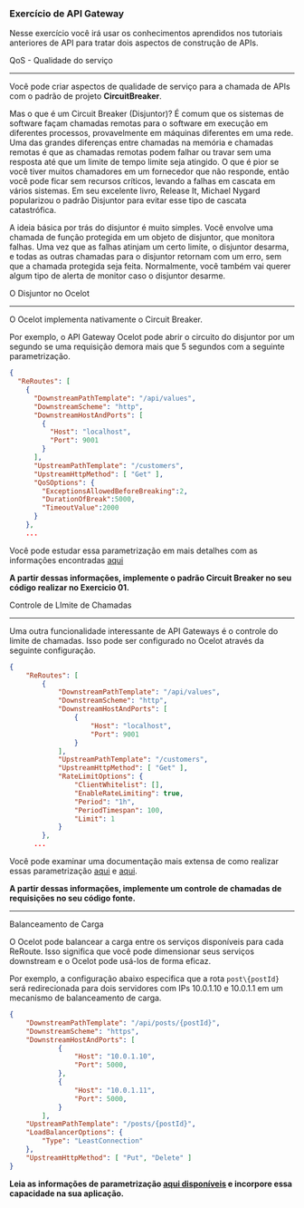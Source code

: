 ### Exercício de API Gateway

Nesse exercício você irá usar os conhecimentos aprendidos nos tutoriais anteriores de API para tratar dois aspectos de construção de APIs.

QoS - Qualidade do serviço

---

Você pode criar aspectos de qualidade de serviço para a chamada de APIs com o padrão de projeto **CircuitBreaker**. 

Mas o que é um Circuit Breaker (Disjuntor)? 
É comum que os sistemas de software façam chamadas remotas para o software em execução em diferentes processos, provavelmente em máquinas diferentes em uma rede. Uma das grandes diferenças entre chamadas na memória e chamadas remotas é que as chamadas remotas podem falhar ou travar sem uma resposta até que um limite de tempo limite seja atingido. O que é pior se você tiver muitos chamadores em um fornecedor que não responde, então você pode ficar sem recursos críticos, levando a falhas em cascata em vários sistemas. Em seu excelente livro, Release It, Michael Nygard popularizou o padrão Disjuntor para evitar esse tipo de cascata catastrófica.

A ideia básica por trás do disjuntor é muito simples. Você envolve uma chamada de função protegida em um objeto de disjuntor, que monitora falhas. Uma vez que as falhas atinjam um certo limite, o disjuntor desarma, e todas as outras chamadas para o disjuntor retornam com um erro, sem que a chamada protegida seja feita. Normalmente, você também vai querer algum tipo de alerta de monitor caso o disjuntor desarme.

O Disjuntor no Ocelot

---

O Ocelot implementa nativamente o Circuit Breaker.

Por exemplo, o API Gateway Ocelot pode abrir o circuito do disjuntor por um segundo se uma requisição demora mais que 5 segundos com a seguinte parametrização.

```json
{
  "ReRoutes": [
    {
      "DownstreamPathTemplate": "/api/values",
      "DownstreamScheme": "http",
      "DownstreamHostAndPorts": [
        {
          "Host": "localhost",
          "Port": 9001
        }
      ],
      "UpstreamPathTemplate": "/customers",
      "UpstreamHttpMethod": [ "Get" ],
      "QoSOptions": {
        "ExceptionsAllowedBeforeBreaking":2,
        "DurationOfBreak":5000,
        "TimeoutValue":2000
      }
    },
    ...
```

Você pode estudar essa parametrização em mais detalhes com as informações encontradas [aqui](https://ocelot.readthedocs.io/en/latest/features/qualityofservice.html)

**A partir dessas informações, implemente o padrão Circuit Breaker no seu código realizar no Exercicio 01.**

Controle de LImite de Chamadas

---

Uma outra funcionalidade interessante de API Gateways é o controle do limite de chamadas. Isso pode ser configurado no Ocelot através da seguinte configuração.

```json
{
    "ReRoutes": [
        {
            "DownstreamPathTemplate": "/api/values",
            "DownstreamScheme": "http",
            "DownstreamHostAndPorts": [
                {
                    "Host": "localhost",
                    "Port": 9001
                }
            ],
            "UpstreamPathTemplate": "/customers",
            "UpstreamHttpMethod": [ "Get" ],
            "RateLimitOptions": {
                "ClientWhitelist": [],
                "EnableRateLimiting": true,
                "Period": "1h",
                "PeriodTimespan": 100,
                "Limit": 1
            }
        },
      ...
```

Você pode examinar uma documentação mais extensa de como realizar essas parametrização [aqui](https://ocelot.readthedocs.io/en/latest/features/ratelimiting.html) e [aqui](https://www.c-sharpcorner.com/article/building-api-gateway-using-ocelot-in-asp-net-core-rate-limiting-part-four/).

**A partir dessas informações, implemente um controle de chamadas de requisições no seu código fonte.**

---

Balanceamento de Carga

O Ocelot pode balancear a carga entre os serviços disponíveis para cada ReRoute. Isso significa que você pode dimensionar seus serviços downstream e o Ocelot pode usá-los de forma eficaz. 

Por exemplo, a configuração abaixo especifica que a rota `post\{postId}` será redirecionada para dois servidores com IPs 10.0.1.10 e 10.0.1.1 em um mecanismo de balanceamento de carga.

```json
{
    "DownstreamPathTemplate": "/api/posts/{postId}",
    "DownstreamScheme": "https",
    "DownstreamHostAndPorts": [
            {
                "Host": "10.0.1.10",
                "Port": 5000,
            },
            {
                "Host": "10.0.1.11",
                "Port": 5000,
            }
        ],
    "UpstreamPathTemplate": "/posts/{postId}",
    "LoadBalancerOptions": {
        "Type": "LeastConnection"
    },
    "UpstreamHttpMethod": [ "Put", "Delete" ]
}
```

**Leia as informações de parametrização [aqui disponíveis](https://ocelot.readthedocs.io/en/latest/features/loadbalancer.html) e incorpore essa capacidade na sua aplicação.**
